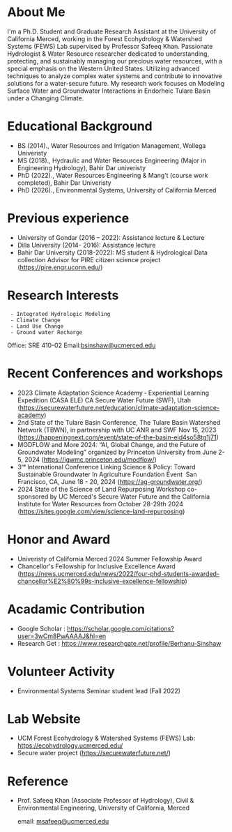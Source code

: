# About Me 
I'm a Ph.D. Student and Graduate Research Assistant at the University of California Merced, working in the Forest Ecohydrology & Watershed Systems (FEWS) Lab supervised by Professor Safeeq Khan. Passionate Hydrologist & Water Resource researcher dedicated to understanding, protecting, and sustainably managing our precious water resources, with a special emphasis on the Western United States. Utilizing advanced techniques to analyze complex water systems and contribute to innovative solutions for a water-secure future. My research work focuses on Modeling Surface Water and Groundwater Interactions in Endorheic Tulare Basin under a Changing Climate.
# Educational Background 
- BS (2014)., Water Resources and  Irrigation Management, Wollega Univeristy
- MS (2018)., Hydraulic and Water Resources Engineering (Major in Engineering Hydrology), Bahir Dar univeristy 
- PhD (2022)., Water Resources Engineering & Mang’t (course work completed), Bahir Dar Univeristy
- PhD (2026)., Environmental Systems, University of California Merced
# Previous experience 
- University of Gondar  (2016 – 2022):  Assistance lecture & Lecture 
- Dilla University (2014- 2016):  Assistance lecture 
- Bahir Dar University (2018-2022): MS student & Hydrological Data collection Advisor for PIRE citizen science project (https://pire.engr.uconn.edu/)

# Research Interests
     - Integrated Hydrologic Modeling
     - Climate Change
     - Land Use Change
     - Ground water Recharge 
    
Office: SRE 410-02
Email:bsinshaw@ucmerced.edu 

#  Recent Conferences and workshops 
- 2023 Climate Adaptation Science Academy ‑ Experiential Learning Expedition (CASA ELE) CA Secure Water Future (SWF), Utah (https://securewaterfuture.net/education/climate-adaptation-science-academy)
- 2nd  State of the Tulare Basin Conference, The Tulare Basin Watershed Network (TBWN), in partnership with UC ANR and SWF Nov 15, 2023 (https://happeningnext.com/event/state-of-the-basin-eid4so58tg1j71)
- MODFLOW and More 2024: “AI, Global Change, and the Future of Groundwater Modeling” organized by Princeton University  from June 2-5, 2024 (https://igwmc.princeton.edu/modflow/)
- 3ʳᵈ International Conference Linking Science & Policy: Toward Sustainable Groundwater In Agriculture Foundation Event  San Francisco, CA, June 18 - 20, 2024 (https://ag-groundwater.org/)
- 2024 State of the Science of Land Repurposing Workshop co-sponsored by UC Merced's Secure Water Future and the California Institute for Water Resources from October 28-29th 2024 (https://sites.google.com/view/science-land-repurposing)

 # Honor and Award
  - Univeristy of California  Merced  2024 Summer Fellowship Award 
  - Chancellor's Fellowship for Inclusive Excellence Award (https://news.ucmerced.edu/news/2022/four-phd-students-awarded-chancellor%E2%80%99s-inclusive-excellence-fellowship)

 # Acadamic Contribution 
  - Google Scholar : https://scholar.google.com/citations?user=3wCm8PwAAAAJ&hl=en
  - Research Get : https://www.researchgate.net/profile/Berhanu-Sinshaw
# Volunteer Activity
 - Environmental Systems Seminar student lead (Fall 2022) 
 # Lab Website 
- UCM Forest Ecohydrology & Watershed Systems (FEWS) Lab: https://ecohydrology.ucmerced.edu/
- Secure water project (https://securewaterfuture.net/)
# Reference
  - Prof. Safeeq Khan (Associate  Professor of Hydrology), Civil & Environmental Engineering, University of California, Merced
    
    email: msafeeq@ucmerced.edu
  
  
  
  
  


  










